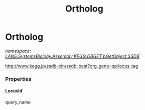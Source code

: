 ﻿---
title: Ortholog
---

# Ortholog
_namespace: [LANS.SystemsBiology.Assembly.KEGG.DBGET.bGetObject.SSDB](N-LANS.SystemsBiology.Assembly.KEGG.DBGET.bGetObject.SSDB.html)_

http://www.kegg.jp/ssdb-bin/ssdb_best?org_gene=sp:locus_tag




### Properties

#### LocusId
query_name
